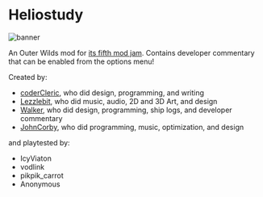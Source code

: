 # Heliostudy

![banner](https://github.com/user-attachments/assets/cf57bc83-359d-4bca-a7e0-4ceca1011053)

An Outer Wilds mod for [its fifth mod jam](https://outerwildsmods.com/jam/jul-2025/).
Contains developer commentary that can be enabled from the options menu!

Created by:
* [coderCleric](https://github.com/coderCleric), who did design, programming, and writing
* [Lezzlebit](https://github.com/lezzlebit), who did music, audio, 2D and 3D Art, and design
* [Walker](https://github.com/2walker2), who did design, programming, ship logs, and developer commentary
* [JohnCorby](https://github.com/JohnCorby), who did programming, music, optimization, and design

and playtested by:

* IcyViaton
* vodlink
* pikpik_carrot
* Anonymous
